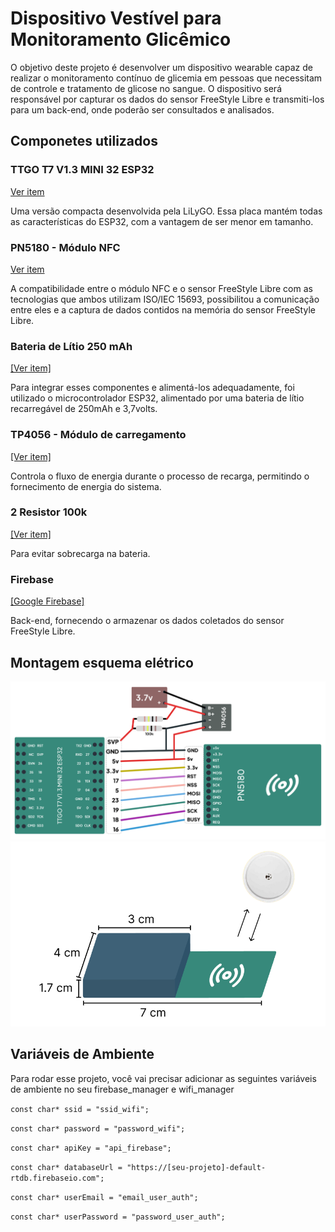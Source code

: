 # Dispositivo Vestível para Monitoramento Glicêmico

O objetivo deste projeto é desenvolver um dispositivo wearable capaz de realizar o
monitoramento contínuo de glicemia em pessoas que necessitam de controle e tratamento de glicose no sangue. O dispositivo será responsável por capturar os dados do sensor FreeStyle Libre e transmiti-los para um back-end, onde poderão ser consultados e analisados.

## Componetes utilizados

### TTGO T7 V1.3 MINI 32 ESP32
[Ver item](https://amzn.to/4ithNLv)

Uma versão compacta desenvolvida pela LiLyGO. Essa placa mantém
todas as características do ESP32, com a vantagem de ser menor em tamanho.

### PN5180 - Módulo NFC
[Ver item](https://amzn.to/3F8Admp)

A compatibilidade entre o módulo NFC e o sensor FreeStyle Libre com as tecnologias que
ambos utilizam ISO/IEC 15693, possibilitou a comunicação entre eles e a captura de
dados contidos na memória do sensor FreeStyle Libre.

### Bateria de Lítio 250 mAh
[[Ver item]](https://amzn.to/4hcitUB)

Para integrar esses componentes e alimentá-los adequadamente, foi utilizado o
microcontrolador ESP32, alimentado por uma bateria de lítio recarregável de 250mAh e
3,7volts.

### TP4056 - Módulo de carregamento
[[Ver item]](https://amzn.to/3DxxylN)

Controla o fluxo de energia durante o processo de recarga, permitindo o fornecimento de energia do sistema.

### 2 Resistor 100k
[[Ver item]](https://amzn.to/4hhf9rc)

Para evitar sobrecarga na bateria.

### Firebase
[[Google Firebase]](https://firebase.google.com/)

Back-end, fornecendo o armazenar os dados coletados do sensor FreeStyle Libre.

## Montagem esquema elétrico

![App Screenshot](.github/dispositivo-esquema-eletrico.png) 
![App Screenshot](.github/dispositivo-metricas.png) 


## Variáveis de Ambiente

Para rodar esse projeto, você vai precisar adicionar as seguintes variáveis de ambiente no seu firebase_manager e wifi_manager

`const char* ssid = "ssid_wifi";`

`const char* password = "password_wifi";`

`const char* apiKey = "api_firebase";`

`const char* databaseUrl = "https://[seu-projeto]-default-rtdb.firebaseio.com"; `

`const char* userEmail = "email_user_auth";`

`const char* userPassword = "password_user_auth";`

